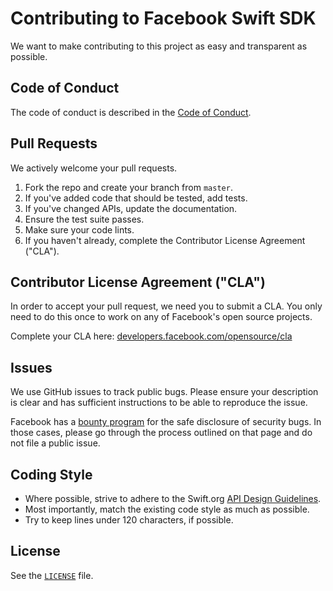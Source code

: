 # Contributing to Facebook Swift SDK

We want to make contributing to this project as easy and transparent as possible.

## Code of Conduct

The code of conduct is described in the [Code of Conduct](CODE_OF_CONDUCT.md).

## Pull Requests

We actively welcome your pull requests.

1. Fork the repo and create your branch from `master`.
2. If you've added code that should be tested, add tests.
3. If you've changed APIs, update the documentation.
4. Ensure the test suite passes.
5. Make sure your code lints.
6. If you haven't already, complete the Contributor License Agreement ("CLA").

## Contributor License Agreement ("CLA")

In order to accept your pull request, we need you to submit a CLA. You only need to do this once to work on any of
Facebook's open source projects.

Complete your CLA here: [developers.facebook.com/opensource/cla](https://developers.facebook.com/opensource/cla)

## Issues

We use GitHub issues to track public bugs. Please ensure your description is clear and has sufficient instructions to be
able to reproduce the issue.

Facebook has a [bounty program](https://www.facebook.com/whitehat) for the safe disclosure of security bugs. In those
cases, please go through the process outlined on that page and do not file a public issue.

## Coding Style

- Where possible, strive to adhere to the Swift.org [API Design Guidelines](https://swift.org/documentation/api-design-guidelines).
- Most importantly, match the existing code style as much as possible.
- Try to keep lines under 120 characters, if possible.

## License

See the [`LICENSE`](https://github.com/facebook/facebook-sdk-swift/blob/master/LICENSE) file.
